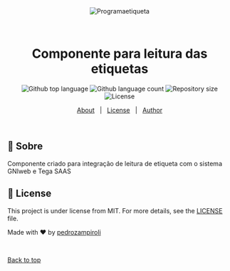 <div align="center" id="top"> 
  <img src="./.github/app.gif" alt="Programaetiqueta" />

&#xa0;

  <!-- <a href="https://programaetiqueta.netlify.app">Demo</a> -->
</div>

<h1 align="center">Componente para leitura das etiquetas</h1>

<p align="center">
  <img alt="Github top language" src="https://img.shields.io/github/languages/top/pedrozampiroli/programaetiqueta?color=56BEB8">

  <img alt="Github language count" src="https://img.shields.io/github/languages/count/pedrozampiroli/programaetiqueta?color=56BEB8">

  <img alt="Repository size" src="https://img.shields.io/github/repo-size/pedrozampiroli/programaetiqueta?color=56BEB8">

  <img alt="License" src="https://img.shields.io/github/license/pedrozampiroli/programaetiqueta?color=56BEB8">

  <!-- <img alt="Github issues" src="https://img.shields.io/github/issues/{{YOUR_GITHUB_USERNAME}}/programaetiqueta?color=56BEB8" /> -->

  <!-- <img alt="Github forks" src="https://img.shields.io/github/forks/{{YOUR_GITHUB_USERNAME}}/programaetiqueta?color=56BEB8" /> -->

  <!-- <img alt="Github stars" src="https://img.shields.io/github/stars/{{YOUR_GITHUB_USERNAME}}/programaetiqueta?color=56BEB8" /> -->
</p>

<!-- Status -->

<!-- <h4 align="center">
	🚧  Programaetiqueta 🚀 Under construction...  🚧
</h4>

<hr> -->

<p align="center">
  <a href="#dart-about">About</a> &#xa0; | &#xa0;
  <a href="#memo-license">License</a> &#xa0; | &#xa0;
  <a href="https://github.com/pedrozampiroli" target="_blank">Author</a>
</p>

<br>

## :dart: Sobre

Componente criado para integração de leitura de etiqueta com o sistema GNIweb e Tega SAAS


## :memo: License

This project is under license from MIT. For more details, see the [LICENSE](LICENSE.md) file.

Made with :heart: by <a href="https://github.com/{{YOUR_GITHUB_USERNAME}}" target="_blank">pedrozampiroli</a>

&#xa0;

<a href="#top">Back to top</a>
